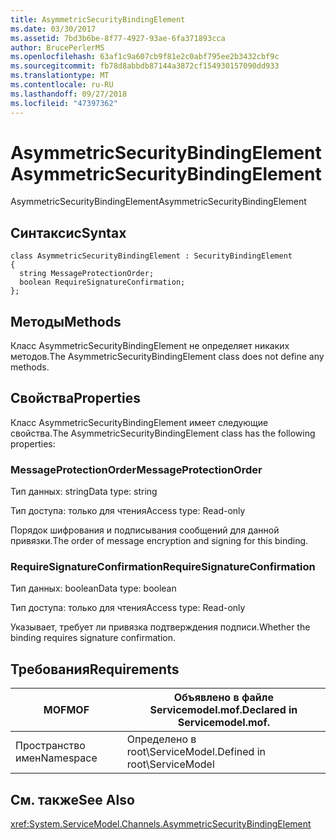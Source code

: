```yaml
---
title: AsymmetricSecurityBindingElement
ms.date: 03/30/2017
ms.assetid: 7bd3b6be-8f77-4927-93ae-6fa371893cca
author: BrucePerlerMS
ms.openlocfilehash: 63af1c9a607cb9f81e2c0abf795ee2b3432cbf9c
ms.sourcegitcommit: fb78d8abbdb87144a3872cf154930157090dd933
ms.translationtype: MT
ms.contentlocale: ru-RU
ms.lasthandoff: 09/27/2018
ms.locfileid: "47397362"
---
```

# <a name="asymmetricsecuritybindingelement"></a><span data-ttu-id="99f2b-102">AsymmetricSecurityBindingElement</span><span class="sxs-lookup"><span data-stu-id="99f2b-102">AsymmetricSecurityBindingElement</span></span>
<span data-ttu-id="99f2b-103">AsymmetricSecurityBindingElement</span><span class="sxs-lookup"><span data-stu-id="99f2b-103">AsymmetricSecurityBindingElement</span></span>  
  
## <a name="syntax"></a><span data-ttu-id="99f2b-104">Синтаксис</span><span class="sxs-lookup"><span data-stu-id="99f2b-104">Syntax</span></span>  
  
```  
class AsymmetricSecurityBindingElement : SecurityBindingElement  
{  
  string MessageProtectionOrder;  
  boolean RequireSignatureConfirmation;  
};  
```  
  
## <a name="methods"></a><span data-ttu-id="99f2b-105">Методы</span><span class="sxs-lookup"><span data-stu-id="99f2b-105">Methods</span></span>  
 <span data-ttu-id="99f2b-106">Класс AsymmetricSecurityBindingElement не определяет никаких методов.</span><span class="sxs-lookup"><span data-stu-id="99f2b-106">The AsymmetricSecurityBindingElement class does not define any methods.</span></span>  
  
## <a name="properties"></a><span data-ttu-id="99f2b-107">Свойства</span><span class="sxs-lookup"><span data-stu-id="99f2b-107">Properties</span></span>  
 <span data-ttu-id="99f2b-108">Класс AsymmetricSecurityBindingElement имеет следующие свойства.</span><span class="sxs-lookup"><span data-stu-id="99f2b-108">The AsymmetricSecurityBindingElement class has the following properties:</span></span>  
  
### <a name="messageprotectionorder"></a><span data-ttu-id="99f2b-109">MessageProtectionOrder</span><span class="sxs-lookup"><span data-stu-id="99f2b-109">MessageProtectionOrder</span></span>  
 <span data-ttu-id="99f2b-110">Тип данных: string</span><span class="sxs-lookup"><span data-stu-id="99f2b-110">Data type: string</span></span>  
  
 <span data-ttu-id="99f2b-111">Тип доступа: только для чтения</span><span class="sxs-lookup"><span data-stu-id="99f2b-111">Access type: Read-only</span></span>  
  
 <span data-ttu-id="99f2b-112">Порядок шифрования и подписывания сообщений для данной привязки.</span><span class="sxs-lookup"><span data-stu-id="99f2b-112">The order of message encryption and signing for this binding.</span></span>  
  
### <a name="requiresignatureconfirmation"></a><span data-ttu-id="99f2b-113">RequireSignatureConfirmation</span><span class="sxs-lookup"><span data-stu-id="99f2b-113">RequireSignatureConfirmation</span></span>  
 <span data-ttu-id="99f2b-114">Тип данных: boolean</span><span class="sxs-lookup"><span data-stu-id="99f2b-114">Data type: boolean</span></span>  
  
 <span data-ttu-id="99f2b-115">Тип доступа: только для чтения</span><span class="sxs-lookup"><span data-stu-id="99f2b-115">Access type: Read-only</span></span>  
  
 <span data-ttu-id="99f2b-116">Указывает, требует ли привязка подтверждения подписи.</span><span class="sxs-lookup"><span data-stu-id="99f2b-116">Whether the binding requires signature confirmation.</span></span>  
  
## <a name="requirements"></a><span data-ttu-id="99f2b-117">Требования</span><span class="sxs-lookup"><span data-stu-id="99f2b-117">Requirements</span></span>  
  
|<span data-ttu-id="99f2b-118">MOF</span><span class="sxs-lookup"><span data-stu-id="99f2b-118">MOF</span></span>|<span data-ttu-id="99f2b-119">Объявлено в файле Servicemodel.mof.</span><span class="sxs-lookup"><span data-stu-id="99f2b-119">Declared in Servicemodel.mof.</span></span>|  
|---------|-----------------------------------|  
|<span data-ttu-id="99f2b-120">Пространство имен</span><span class="sxs-lookup"><span data-stu-id="99f2b-120">Namespace</span></span>|<span data-ttu-id="99f2b-121">Определено в root\ServiceModel.</span><span class="sxs-lookup"><span data-stu-id="99f2b-121">Defined in root\ServiceModel</span></span>|  
  
## <a name="see-also"></a><span data-ttu-id="99f2b-122">См. также</span><span class="sxs-lookup"><span data-stu-id="99f2b-122">See Also</span></span>  
 <xref:System.ServiceModel.Channels.AsymmetricSecurityBindingElement>
